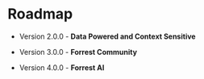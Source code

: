 # Roadmap

- Version 2.0.0 - **Data Powered and Context Sensitive**

- Version 3.0.0 - **Forrest Community**

- Version 4.0.0 - **Forrest AI**

